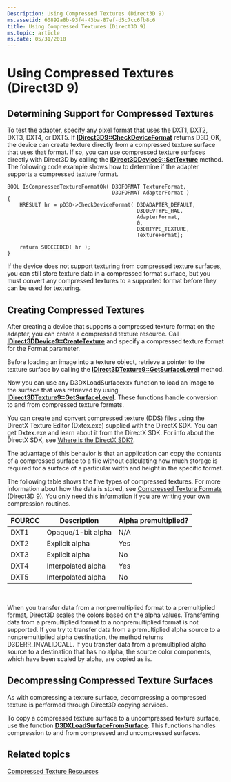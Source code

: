 ```yaml
---
Description: Using Compressed Textures (Direct3D 9)
ms.assetid: 60892a8b-93f4-43ba-87ef-d5c7cc6fb8c6
title: Using Compressed Textures (Direct3D 9)
ms.topic: article
ms.date: 05/31/2018
---
```


# Using Compressed Textures (Direct3D 9)

## Determining Support for Compressed Textures

To test the adapter, specify any pixel format that uses the DXT1, DXT2, DXT3, DXT4, or DXT5. If [**IDirect3D9::CheckDeviceFormat**](/windows/desktop/api) returns D3D\_OK, the device can create texture directly from a compressed texture surface that uses that format. If so, you can use compressed texture surfaces directly with Direct3D by calling the [**IDirect3DDevice9::SetTexture**](https://msdn.microsoft.com/library/Bb174461(v=VS.85).aspx) method. The following code example shows how to determine if the adapter supports a compressed texture format.


```
BOOL IsCompressedTextureFormatOk( D3DFORMAT TextureFormat, 
                                  D3DFORMAT AdapterFormat ) 
{
    HRESULT hr = pD3D->CheckDeviceFormat( D3DADAPTER_DEFAULT,
                                          D3DDEVTYPE_HAL,
                                          AdapterFormat,
                                          0,
                                          D3DRTYPE_TEXTURE,
                                          TextureFormat);

    return SUCCEEDED( hr );
}
```



If the device does not support texturing from compressed texture surfaces, you can still store texture data in a compressed format surface, but you must convert any compressed textures to a supported format before they can be used for texturing.

## Creating Compressed Textures

After creating a device that supports a compressed texture format on the adapter, you can create a compressed texture resource. Call [**IDirect3DDevice9::CreateTexture**](https://msdn.microsoft.com/library/Bb174363(v=VS.85).aspx) and specify a compressed texture format for the Format parameter.

Before loading an image into a texture object, retrieve a pointer to the texture surface by calling the [**IDirect3DTexture9::GetSurfaceLevel**](https://msdn.microsoft.com/library/Bb205912(v=VS.85).aspx) method.

Now you can use any D3DXLoadSurfacexxx function to load an image to the surface that was retrieved by using [**IDirect3DTexture9::GetSurfaceLevel**](https://msdn.microsoft.com/library/Bb205912(v=VS.85).aspx). These functions handle conversion to and from compressed texture formats.

You can create and convert compressed texture (DDS) files using the DirectX Texture Editor (Dxtex.exe) supplied with the DirectX SDK. You can get Dxtex.exe and learn about it from the DirectX SDK. For info about the DirectX SDK, see [Where is the DirectX SDK?](https://msdn.microsoft.com/library/Ee663275(v=VS.85).aspx).

The advantage of this behavior is that an application can copy the contents of a compressed surface to a file without calculating how much storage is required for a surface of a particular width and height in the specific format.

The following table shows the five types of compressed textures. For more information about how the data is stored, see [Compressed Texture Formats (Direct3D 9)](compressed-texture-formats.md). You only need this information if you are writing your own compression routines.



| FOURCC | Description        | Alpha premultiplied? |
|--------|--------------------|----------------------|
| DXT1   | Opaque/1-bit alpha | N/A                  |
| DXT2   | Explicit alpha     | Yes                  |
| DXT3   | Explicit alpha     | No                   |
| DXT4   | Interpolated alpha | Yes                  |
| DXT5   | Interpolated alpha | No                   |



 

When you transfer data from a nonpremultiplied format to a premultiplied format, Direct3D scales the colors based on the alpha values. Transferring data from a premultiplied format to a nonpremultiplied format is not supported. If you try to transfer data from a premultiplied alpha source to a nonpremultiplied alpha destination, the method returns D3DERR\_INVALIDCALL. If you transfer data from a premultiplied alpha source to a destination that has no alpha, the source color components, which have been scaled by alpha, are copied as is.

## Decompressing Compressed Texture Surfaces

As with compressing a texture surface, decompressing a compressed texture is performed through Direct3D copying services.

To copy a compressed texture surface to a uncompressed texture surface, use the function [**D3DXLoadSurfaceFromSurface**](d3dxloadsurfacefromsurface.md). This functions handles compression to and from compressed and uncompressed surfaces.

## Related topics

<dl> <dt>

[Compressed Texture Resources](compressed-texture-resources.md)
</dt> </dl>

 

 



